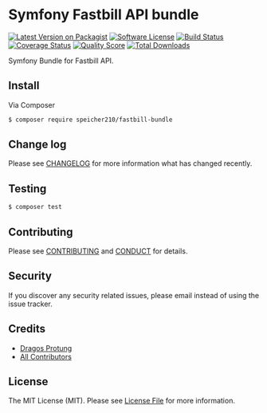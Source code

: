# Symfony Fastbill API bundle

[![Latest Version on Packagist][ico-version]][link-packagist]
[![Software License][ico-license]](LICENSE.md)
[![Build Status][ico-travis]][link-travis]
[![Coverage Status][ico-scrutinizer]][link-scrutinizer]
[![Quality Score][ico-code-quality]][link-code-quality]
[![Total Downloads][ico-downloads]][link-downloads]

Symfony Bundle for Fastbill API.

## Install

Via Composer

``` bash
$ composer require speicher210/fastbill-bundle
```

## Change log

Please see [CHANGELOG](CHANGELOG.md) for more information what has changed recently.

## Testing

``` bash
$ composer test
```

## Contributing

Please see [CONTRIBUTING](CONTRIBUTING.md) and [CONDUCT](CONDUCT.md) for details.

## Security

If you discover any security related issues, please email instead of using the issue tracker.

## Credits

- [Dragos Protung][link-author]
- [All Contributors][link-contributors]

## License

The MIT License (MIT). Please see [License File](LICENSE.md) for more information.

[ico-version]: https://img.shields.io/packagist/v/Speicher210/fastbill-bundle.svg?style=flat-square
[ico-license]: https://img.shields.io/badge/license-MIT-brightgreen.svg?style=flat-square
[ico-travis]: https://img.shields.io/travis/Speicher210/fastbill-bundle/master.svg?style=flat-square
[ico-scrutinizer]: https://img.shields.io/scrutinizer/coverage/g/Speicher210/fastbill-bundle.svg?style=flat-square
[ico-code-quality]: https://img.shields.io/scrutinizer/g/Speicher210/fastbill-bundle.svg?style=flat-square
[ico-downloads]: https://img.shields.io/packagist/dt/Speicher210/fastbill-bundle.svg?style=flat-square

[link-packagist]: https://packagist.org/packages/Speicher210/fastbill-bundle
[link-travis]: https://travis-ci.org/Speicher210/fastbill-bundle
[link-scrutinizer]: https://scrutinizer-ci.com/g/Speicher210/fastbill-bundle/code-structure
[link-code-quality]: https://scrutinizer-ci.com/g/Speicher210/fastbill-bundle
[link-downloads]: https://packagist.org/packages/Speicher210/fastbill-bundle
[link-author]: https://github.com/dragosprotung
[link-contributors]: ../../contributors

